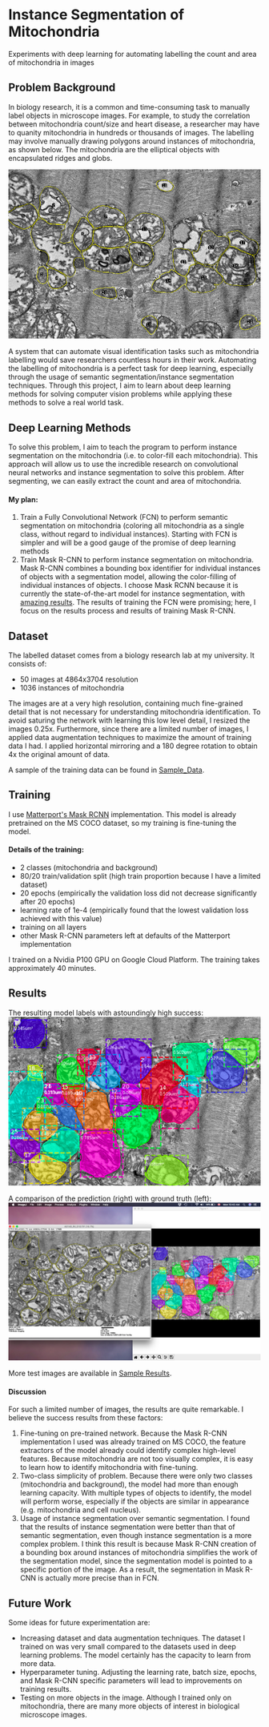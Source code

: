 # Instance Segmentation of Mitochondria

Experiments with deep learning for automating labelling the count and area of mitochondria in images

## Problem Background
In biology research, it is a common and time-consuming task to manually label objects in microscope images. For example, to study the correlation between mitochondria count/size and heart disease, a researcher may have to quanity mitochondria in hundreds or thousands of images. The labelling may involve manually drawing polygons around instances of mitochondria, as shown below. The mitochondria are the elliptical objects with encapsulated ridges and globs.

![labelled mitochondria image](https://github.com/Megasonic988/Mitochondria-Instance-Segmentation/blob/master/Sample_Data/ImageJ/Image_1.png)

A system that can automate visual identification tasks such as mitochondria labelling would save researchers countless hours in their work. Automating the labelling of mitochondria is a perfect task for deep learning, especially through the usage of semantic segmentation/instance segmentation techniques. Through this project, I aim to learn about deep learning methods for solving computer vision problems while applying these methods to solve a real world task.

## Deep Learning Methods
To solve this problem, I aim to teach the program to perform instance segmentation on the mitochondria (i.e. to color-fill each mitochondria). This approach will allow us to use the incredible research on convolutional neural networks and instance segmentation to solve this problem. After segmenting, we can easily extract the count and area of mitochondria.

#### My plan:
1. Train a Fully Convolutional Network (FCN) to perform semantic segmentation on mitochondria (coloring all mitochondria as a single class, without regard to individual instances). Starting with FCN is simpler and will be a good gauge of the promise of deep learning methods
2. Train Mask R-CNN to perform instance segmentation on mitochondria. Mask R-CNN combines a bounding box identifier for individual instances of objects with a segmentation model, allowing the color-filling of individual instances of objects. I choose Mask RCNN because it is currently the state-of-the-art model for instance segmentation, with [amazing results](https://www.youtube.com/watch?v=OOT3UIXZztE&t=86s).
The results of training the FCN were promising; here, I focus on the results process and results of training Mask R-CNN.

## Dataset
The labelled dataset comes from a biology research lab at my university. It consists of:
* 50 images at 4864x3704 resolution
* 1036 instances of mitochondria

The images are at a very high resolution, containing much fine-grained detail that is not necessary for understanding mitochondria identification. To avoid saturing the network with learning this low level detail, I resized the images 0.25x. Furthermore, since there are a limited number of images, I applied data augmentation techniques to maximize the amount of training data I had. I applied horizontal mirroring and a 180 degree rotation to obtain 4x the original amount of data.

A sample of the training data can be found in [Sample_Data](https://github.com/Megasonic988/Mitochondria-Instance-Segmentation/tree/master/Sample_Data).

## Training
I use [Matterport's Mask RCNN](https://github.com/matterport/Mask_RCNN) implementation. This model is already pretrained on the MS COCO dataset, so my training is fine-tuning the model.

#### Details of the training:
* 2 classes (mitochondria and background)
* 80/20 train/validation split (high train proportion because I have a limited dataset)
* 20 epochs (empirically the validation loss did not decrease significantly after 20 epochs)
* learning rate of 1e-4 (empirically found that the lowest validation loss achieved with this value)
* training on all layers
* other Mask R-CNN parameters left at defaults of the Matterport implementation

I trained on a Nvidia P100 GPU on Google Cloud Platform. The training takes approximately 40 minutes.

## Results
The resulting model labels with astoundingly high success:
![Labelled image](https://github.com/Megasonic988/Mitochondria-Instance-Segmentation/blob/master/Sample_Results/Image_1_Output.png)

A comparison of the prediction (right) with ground truth (left):
![Comparison](https://github.com/Megasonic988/Mitochondria-Instance-Segmentation/blob/master/Sample_Results/Image_1_Comparison.png)

More test images are available in [Sample Results](https://github.com/Megasonic988/Mitochondria-Instance-Segmentation/tree/master/Sample_Results).

#### Discussion
For such a limited number of images, the results are quite remarkable. I believe the success results from these factors:
1. Fine-tuning on pre-trained network. Because the Mask R-CNN implementation I used was already trained on MS COCO, the feature extractors of the model already could identify complex high-level features. Because mitochondria are not too visually complex, it is easy to learn how to identify mitochondria with fine-tuning.
2. Two-class simplicity of problem. Because there were only two classes (mitochondria and background), the model had more than enough learning capacity. With multiple types of objects to identify, the model will perform worse, especially if the objects are similar in appearance (e.g. mitochondria and cell nucleus).
2. Usage of instance segmentation over semantic segmentation. I found that the results of instance segmentation were better than that of semantic segmentation, even though instance segmentation is a more complex problem. I think this result is because Mask R-CNN creation of a bounding box around instances of mitochondria simplifies the work of the segmentation model, since the segmentation model is pointed to a specific portion of the image. As a result, the segmentation in Mask R-CNN is actually more precise than in FCN.

## Future Work
Some ideas for future experimentation are:
* Increasing dataset and data augmentation techniques. The dataset I trained on was very small compared to the datasets used in deep learning problems. The model certainly has the capacity to learn from more data.
* Hyperparameter tuning. Adjusting the learning rate, batch size, epochs, and Mask R-CNN specific parameters will lead to improvements on training results.
* Testing on more objects in the image. Although I trained only on mitochondria, there are many more objects of interest in biological microscope images. 
